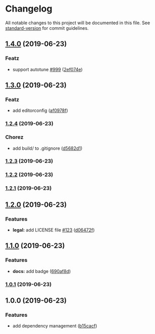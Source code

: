 # Changelog

All notable changes to this project will be documented in this file. See [standard-version](https://github.com/conventional-changelog/standard-version) for commit guidelines.

## [1.4.0](https://github.com/linkorb-test/lorum-ipsum/compare/v1.3.0...v1.4.0) (2019-06-23)


### Featz

* support autotune [#999](https://team.linkorb.com/cards/999) ([2ef074e](https://github.com/linkorb-test/lorum-ipsum/commit/2ef074e))



## [1.3.0](https://github.com/linkorb-test/lorum-ipsum/compare/v1.2.4...v1.3.0) (2019-06-23)


### Featz

* add editorconfig ([af0978f](https://github.com/linkorb-test/lorum-ipsum/commit/af0978f))



### [1.2.4](https://github.com/linkorb-test/lorum-ipsum/compare/v1.2.3...v1.2.4) (2019-06-23)


### Chorez

* add build/ to .gitignore ([d5682d1](https://github.com/linkorb-test/lorum-ipsum/commit/d5682d1))



### [1.2.3](https://github.com/linkorb-test/lorum-ipsum/compare/v1.2.2...v1.2.3) (2019-06-23)



### [1.2.2](https://github.com/linkorb-test/lorum-ipsum/compare/v1.2.1...v1.2.2) (2019-06-23)



### [1.2.1](https://github.com/linkorb-test/lorum-ipsum/compare/v1.2.0...v1.2.1) (2019-06-23)



## [1.2.0](https://github.com/linkorb-test/lorum-ipsum/compare/v1.1.0...v1.2.0) (2019-06-23)


### Features

* **legal:** add LICENSE file [#123](https://github.com/linkorb-test/lorum-ipsum/issues/123) ([d06472f](https://github.com/linkorb-test/lorum-ipsum/commit/d06472f))



## [1.1.0](https://github.com/linkorb-test/lorum-ipsum/compare/v1.0.1...v1.1.0) (2019-06-23)


### Features

* **docs:** add badge ([690af8d](https://github.com/linkorb-test/lorum-ipsum/commit/690af8d))



### [1.0.1](https://github.com/linkorb-test/lorum-ipsum/compare/v1.0.0...v1.0.1) (2019-06-23)



## 1.0.0 (2019-06-23)


### Features

* add dependency management ([b15cacf](https://github.com/linkorb-test/lorum-ipsum/commit/b15cacf))
